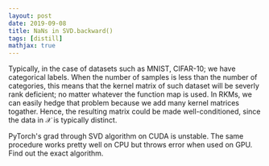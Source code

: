 ```yaml
---
layout: post
date: 2019-09-08
title: NaNs in SVD.backward()
tags: [distill]
mathjax: true
---
```


Typically, in the case of datasets such as MNIST, CIFAR-10; we have categorical labels. When the number of samples is less than the number of categories, this means that the kernel matrix of such dataset will be severly rank deficient; no matter whatever the function map is used. In RKMs, we can easily hedge that problem because we add many kernel matrices togather. Hence, the resulting matrix could be made well-conditioned, since the data in $\mathcal{X}$ is typically distinct.  

PyTorch's grad through SVD algorithm on CUDA is unstable. The same procedure works pretty well on CPU but throws error when used on GPU. Find out the exact algorithm.